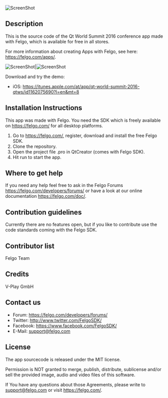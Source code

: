![ScreenShot](https://felgo.com/support/felgo-logo.png)

Description
-----------
This is the source code of the Qt World Summit 2016 conference app made with Felgo, which is available for free in all stores.

For more information about creating Apps with Felgo, see here: https://felgo.com/apps/.

![ScreenShot](http://a2.mzstatic.com/eu/r30/Purple62/v4/f9/88/d6/f988d6b0-bdb6-ee3d-4a14-6bf2fc041653/screen696x696.jpeg)|![ScreenShot](http://a2.mzstatic.com/eu/r30/Purple71/v4/d0/a4/60/d0a4601b-5b82-ba1e-2d5a-21e5600546e7/screen696x696.jpeg)

Download and try the demo:
 - iOS: https://itunes.apple.com/at/app/qt-world-summit-2016-qtws/id1162075690?l=en&mt=8

Installation Instructions
-------------------------
This app was made with Felgo. You need the SDK which is freely available on https://felgo.com/ for all desktop platforms.

1. Go to https://felgo.com/, register, download and install the free Felgo SDK.
2. Clone the repository.
3. Open the project file .pro in QtCreator (comes with Felgo SDK).
4. Hit run to start the app.

Where to get help
-----------------
If you need any help feel free to ask in the Felgo Forums https://felgo.com/developers/forums/ or have a look at our online documentation https://felgo.com/doc/.

Contribution guidelines
-----------------------
Currently there are no features open, but if you like to contribute use the code standards coming with the Felgo SDK.

Contributor list
----------------
Felgo Team

Credits
-------
V-Play GmbH

Contact us
----------
- Forum: https://felgo.com/developers/forums/
- Twitter: http://www.twitter.com/FelgoSDK/
- Facebook: https://www.facebook.com/FelgoSDK/
- E-Mail: support@felgo.com

License
-------
The app sourcecode is released under the MIT license.

Permission is NOT granted to merge, publish, distribute, sublicense and/or
sell the provided image, audio and video files of this software.

If You have any questions about those Agreements, please write to support@felgo.com
or visit https://felgo.com/.

